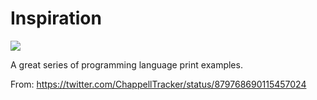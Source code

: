 # Inspiration

![](https://db-feed.s3.amazonaws.com/legacy/DDWRSg2XgAAADTl-1498588521970.jpg)

A great series of programming language print examples.

From: https://twitter.com/ChappellTracker/status/879768690115457024